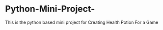 # Python-Mini-Project-
This is the python based mini project for 
 Creating Health Potion For a Game 
